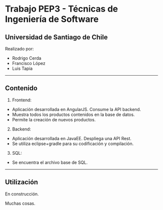 # Trabajo PEP3 - Técnicas de Ingeniería de Software
## Universidad de Santiago de Chile

Realizado por: 
<!-- toc -->
- Rodrigo Cerda
- Francisco López
- Luis Tapia
<!-- tocstop -->

---

## Contenido

1) Frontend:
<!-- toc -->
- Aplicación desarrollada en AngularJS. Consume la API backend.
- Muestra todos los productos contenidos en la base de datos.
- Permite la creación de nuevos productos.
<!-- tocstop -->

2) Backend:
<!-- toc -->
- Aplicación desarrollada en JavaEE. Despliega una API Rest.
- Se utiliza eclipse+gradle para su codificación y compilación.
<!-- tocstop -->

3) SQL:
<!-- toc -->
- Se encuentra el archivo base de SQL.
<!-- tocstop -->

---

## Utilización

En construcción.

Muchas cosas.